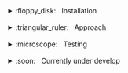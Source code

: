 <!-- ![alt text](static/images/home.png) -->

<details>

[![-----------------------------------------------------](public/img/divider.png)](#Installation)

<a href="#Installation"></a>

<summary> :floppy_disk: &nbsp; Installation</summary>

- ## :whale: &nbsp; Install Docker & Docker Compose

  https://docs.docker.com/get-docker/  
  https://docs.docker.com/compose/install/

- ## :closed_lock_with_key: &nbsp; Environment Variables

  Atlas MongoDB environment variables for DB mapping to include in `.env` file:

  `DEV_DB_NAME`

  `PROD_DB_NAME`

  `DB_CLUSTER`

  `DB_USER`

  `DB_PASSWORD`


- ## :wrench: &nbsp; Build and run container

  To run the container locally you can just run the `start.sh`:

  Development environment:

  ```bash
  sh start.sh -e dev
  ```

  Production environment:

  ```bash
  sh start.sh -e prod
  ```

  </details>

<br>

<details>

[![-----------------------------------------------------](public/img/divider.png)](#aproach)
<a href="#aproach"></a>

  <summary> :triangular_ruler: &nbsp; Approach</summary>

- Marke it work locally :arrow_right: &nbsp; Dockerize it
- Document readme at each commit made
- External app architecture. Abstract docker commands into bash scripts
- Clear folder structure
</details>

<br>

<details>

[![-----------------------------------------------------](public/img/divider.png)](#testing)
<a href="#testing"></a>

  <summary> :microscope: &nbsp; Testing</summary>

</details>

<br>

<details>

[![-----------------------------------------------------](public/img/divider.png)](#cud)
<a href="#cud"></a>

  <summary> :soon: &nbsp; Currently under develop</summary>

</details>

<br>
